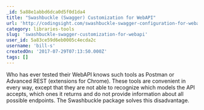 ```yaml
---
_id: 5a88e1abbd6dca0d5f0d1da4
title: "Swashbuckle (Swagger) Customization for WebAPI"
url: 'http://codingsight.com/swashbuckle-swagger-configuration-for-webapi/'
category: libraries-tools
slug: 'swashbuckle-swagger-customization-for-webapi'
user_id: 5a83ce59d6eb0005c4ecda2c
username: 'bill-s'
createdOn: '2017-07-29T07:13:50.000Z'
tags: []
---
```


Who has ever tested their WebAPI knows such tools as Postman or Advanced REST (extensions for Chrome). These tools are convenient in every way, except that they are not able to recognize which models the API accepts, which ones it returns and do not provide information about all possible endpoints. The Swashbuckle package solves this disadvantage. 
